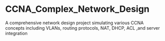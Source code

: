 # CCNA_Complex_Network_Design
A comprehensive network design project simulating various CCNA concepts including VLANs, routing protocols, NAT, DHCP, ACL ,and server integration
